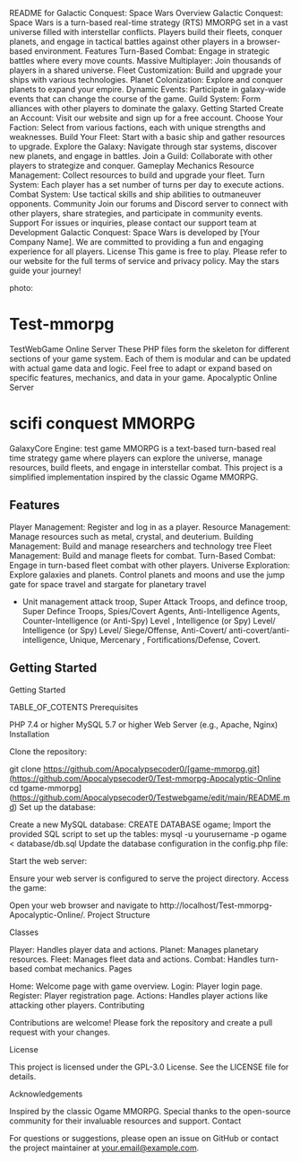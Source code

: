 README for Galactic Conquest: Space Wars
Overview
Galactic Conquest: Space Wars is a turn-based real-time strategy (RTS) MMORPG set in a vast universe filled with interstellar conflicts. Players build their fleets, conquer planets, and engage in tactical battles against other players in a browser-based environment.
Features
Turn-Based Combat: Engage in strategic battles where every move counts.
Massive Multiplayer: Join thousands of players in a shared universe.
Fleet Customization: Build and upgrade your ships with various technologies.
Planet Colonization: Explore and conquer planets to expand your empire.
Dynamic Events: Participate in galaxy-wide events that can change the course of the game.
Guild System: Form alliances with other players to dominate the galaxy.
Getting Started
Create an Account: Visit our website and sign up for a free account.
Choose Your Faction: Select from various factions, each with unique strengths and weaknesses.
Build Your Fleet: Start with a basic ship and gather resources to upgrade.
Explore the Galaxy: Navigate through star systems, discover new planets, and engage in battles.
Join a Guild: Collaborate with other players to strategize and conquer.
Gameplay Mechanics
Resource Management: Collect resources to build and upgrade your fleet.
Turn System: Each player has a set number of turns per day to execute actions.
Combat System: Use tactical skills and ship abilities to outmaneuver opponents.
Community
Join our forums and Discord server to connect with other players, share strategies, and participate in community events.
Support
For issues or inquiries, please contact our support team at 
Development
Galactic Conquest: Space Wars is developed by [Your Company Name]. We are committed to providing a fun and engaging experience for all players.
License
This game is free to play. Please refer to our website for the full terms of service and privacy policy.
May the stars guide your journey!

photo:

# Test-mmorpg
TestWebGame Online Server
These PHP files form the skeleton for different sections of your game system. Each of them is modular and can be updated with actual game data and logic. Feel free to adapt or expand based on specific features, mechanics, and data in your game.
Apocalyptic Online Server
# scifi conquest MMORPG
GalaxyCore Engine:
test game MMORPG is a text-based turn-based real time strategy game where players can explore the universe, manage resources, build fleets, and engage in interstellar combat. This project is a simplified implementation inspired by the classic Ogame MMORPG.

## Features
Player Management: Register and log in as a player.
Resource Management: Manage resources such as metal, crystal, and deuterium.
Building Management: Build and manage researchers and technology tree
Fleet Management: Build and manage fleets for combat.
Turn-Based Combat: Engage in turn-based fleet combat with other players.
Universe Exploration: Explore galaxies and planets.
Control planets and moons and use the jump gate for space travel and stargate for planetary travel 
- Unit management attack troop, Super Attack Troops, and defince troop, Super Defince Troops, Spies/Covert Agents, Anti-Intelligence Agents, Counter-Intelligence (or Anti-Spy) Level , Intelligence (or Spy) Level/ Intelligence (or Spy) Level/ Siege/Offense, Anti-Covert/ anti-covert/anti-intelligence, Unique, Mercenary , Fortifications/Defense, Covert.
## Getting Started


Getting Started

TABLE_OF_COTENTS
Prerequisites

PHP 7.4 or higher
MySQL 5.7 or higher
Web Server (e.g., Apache, Nginx)
Installation

Clone the repository:

git clone https://github.com/Apocalypsecoder0/[game-mmorpg.git](https://github.com/Apocalypsecoder0/Test-mmorpg-Apocalyptic-Online
cd tgame-mmorpg](https://github.com/Apocalypsecoder0/Testwebgame/edit/main/README.md)
Set up the database:

Create a new MySQL database:
CREATE DATABASE ogame;
Import the provided SQL script to set up the tables:
mysql -u yourusername -p ogame < database/db.sql
Update the database configuration in the config.php file:
<?php
define('DB_HOST', 'localhost');
define('DB_NAME', 'game');
define('DB_USER', 'yourusername');
define('DB_PASS', 'yourpassword');
?>
Start the web server:

Ensure your web server is configured to serve the project directory.
Access the game:

Open your web browser and navigate to http://localhost/Test-mmorpg-Apocalyptic-Online/.
Project Structure

Classes

Player: Handles player data and actions.
Planet: Manages planetary resources.
Fleet: Manages fleet data and actions.
Combat: Handles turn-based combat mechanics.
Pages

Home: Welcome page with game overview.
Login: Player login page.
Register: Player registration page.
Actions: Handles player actions like attacking other players.
Contributing

Contributions are welcome! Please fork the repository and create a pull request with your changes.

License

This project is licensed under the GPL-3.0 License. See the LICENSE file for details.

Acknowledgements

Inspired by the classic Ogame MMORPG.
Special thanks to the open-source community for their invaluable resources and support.
Contact

For questions or suggestions, please open an issue on GitHub or contact the project maintainer at your.email@example.com.
